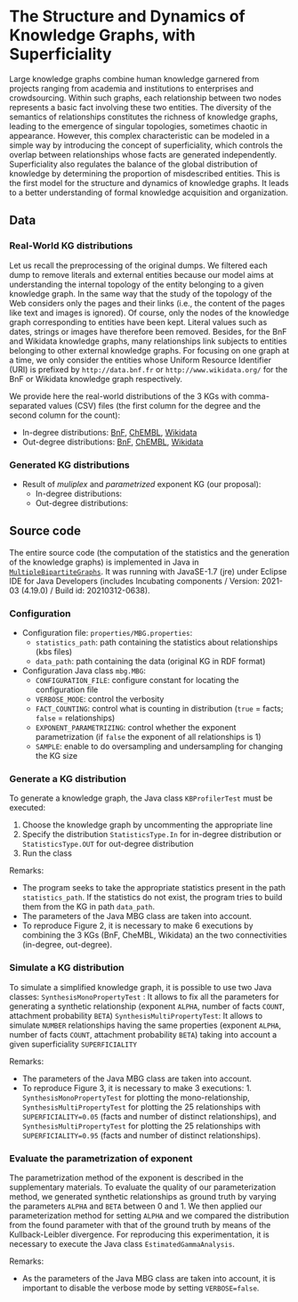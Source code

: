 # The Structure and Dynamics of Knowledge Graphs, with Superficiality

Large knowledge graphs combine human knowledge garnered from projects ranging from academia and institutions to enterprises and crowdsourcing. Within such graphs, each relationship between two nodes represents a basic fact involving these two entities. The diversity of the semantics of relationships constitutes the richness of knowledge graphs, leading to the emergence of singular topologies, sometimes chaotic in appearance. However, this complex characteristic can be modeled in a simple way by introducing the concept of superficiality, which controls the overlap between relationships whose facts are generated independently. Superficiality also regulates the balance of the global distribution of knowledge by determining the proportion of misdescribed entities. This is the first model for the structure and dynamics of knowledge graphs. It leads to a better understanding of formal knowledge acquisition and organization.

## Data

### Real-World KG distributions

Let us recall the preprocessing of the original dumps. We filtered each dump to remove literals and external entities because our model aims at understanding the internal topology of the entity belonging to a given knowledge graph. In the same way that the study of the topology of the Web considers only the pages and their links (i.e., the content of the pages like text and images is ignored). Of course, only the nodes of the knowledge graph corresponding to entities have been kept. Literal values such as dates, strings or images have therefore been removed. Besides, for the BnF and Wikidata knowledge graphs, many relationships link subjects to entities belonging to other external knowledge graphs. For focusing on one graph at a time, we only consider the entities whose Uniform Resource Identifier (URI) is prefixed by `http://data.bnf.fr` or `http://www.wikidata.org/` for the BnF or Wikidata knowledge graph respectively.

We provide here the real-world distributions of the 3 KGs with comma-separated values (CSV) files (the first column for the degree and the second column for the count):
* In-degree distributions: [BnF](data/real/BnF_IN.csv), [ChEMBL](data/real/ChEMBL_IN.csv), [Wikidata](data/real/Wikidata_IN.csv)
* Out-degree distributions: [BnF](data/real/BnF_OUT.csv), [ChEMBL](data/real/ChEMBL_OUT.csv), [Wikidata](data/real/Wikidata_OUT.csv)

### Generated KG distributions

* Result of *muliplex* and *parametrized* exponent  KG (our proposal):
    * In-degree distributions:
    * Out-degree distributions:

## Source code

The entire source code (the computation of the statistics and the generation of the knowledge graphs) is implemented in Java in [`MultipleBipartiteGraphs`](MultipleBipartiteGraphs_20230329_repro/). It was running with JavaSE-1.7 (jre) under Eclipse IDE for Java Developers (includes Incubating components / Version: 2021-03 (4.19.0) / Build id: 20210312-0638).

### Configuration

* Configuration file: `properties/MBG.properties`:
    * `statistics_path`: path containing the statistics about relationships (kbs files)
    * `data_path`: path containing the data (original KG in RDF format)
* Configuration Java class `mbg.MBG`:
    * `CONFIGURATION_FILE`: configure constant for locating the configuration file 
    * `VERBOSE_MODE`: control the verbosity
    * `FACT_COUNTING`: control what is counting in distribution (`true` = facts; `false` = relationships)
    * `EXPONENT_PARAMETRIZING`: control whether the exponent parametrization (if `false` the exponent of all relationships is 1)
    * `SAMPLE`: enable to do oversampling and undersampling for changing the KG size

### Generate a KG distribution

To generate a knowledge graph, the Java class `KBProfilerTest` must be executed:
1. Choose the knowledge graph by uncommenting the appropriate line
2. Specify the distribution `StatisticsType.In` for in-degree distribution or `StatisticsType.OUT` for out-degree distribution
3. Run the class

Remarks:
* The program seeks to take the appropriate statistics present in the path `statistics_path`. If the statistics do not exist, the program tries to build them from the KG in path `data_path`.
* The parameters of the Java MBG class are taken into account.
* To reproduce Figure 2, it is necessary to make 6 executions by combining the 3 KGs (BnF, CheMBL, Wikidata) an the two connectivities (in-degree, out-degree).

### Simulate a KG distribution

To simulate a simplified knowledge graph, it is possible to use two Java classes:
`SynthesisMonoPropertyTest` : It allows to fix all the parameters for generating a synthetic relationship (exponent `ALPHA`, number of facts `COUNT`, attachment probability `BETA`)
`SynthesisMultiPropertyTest`: It allows to simulate `NUMBER` relationships having the same properties (exponent `ALPHA`, number of facts `COUNT`, attachment probability `BETA`) taking into account a given superficiality `SUPERFICIALITY`

Remarks:
* The parameters of the Java MBG class are taken into account.
* To reproduce Figure 3, it is necessary to make 3 executions: 1. `SynthesisMonoPropertyTest` for plotting the mono-relationship,  `SynthesisMultiPropertyTest` for plotting the 25 relationships with `SUPERFICIALITY=0.05` (facts and number of distinct relationships), and `SynthesisMultiPropertyTest` for plotting the 25 relationships with `SUPERFICIALITY=0.95` (facts and number of distinct relationships).

### Evaluate the parametrization of exponent

The parametrization method of the exponent is described in the supplementary materials. To evaluate the quality of our parameterization method, we generated synthetic relationships as ground truth by varying the parameters `ALPHA` and `BETA` between 0 and 1. We then applied our parameterization method for setting `ALPHA` and we compared the distribution from the found parameter with that of the ground truth by means of the Kullback-Leibler divergence. For reproducing this experimentation, it is necessary to execute the Java class `EstimatedGammaAnalysis`.

Remarks:
* As the parameters of the Java MBG class are taken into account, it is important to disable the verbose mode by setting `VERBOSE=false`.